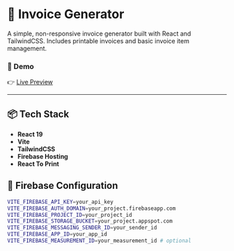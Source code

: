 # 🧾 Invoice Generator

A simple, non-responsive invoice generator built with React and TailwindCSS. Includes printable invoices and basic invoice item management.

### 🔗 Demo

👉 [Live Preview](https://testing-44c76.web.app/)

---

## 📦 Tech Stack

- **React 19**
- **Vite**
- **TailwindCSS**
- **Firebase Hosting**
- **React To Print**


## 🔐 Firebase Configuration

```bash
VITE_FIREBASE_API_KEY=your_api_key
VITE_FIREBASE_AUTH_DOMAIN=your_project.firebaseapp.com
VITE_FIREBASE_PROJECT_ID=your_project_id
VITE_FIREBASE_STORAGE_BUCKET=your_project.appspot.com
VITE_FIREBASE_MESSAGING_SENDER_ID=your_sender_id
VITE_FIREBASE_APP_ID=your_app_id
VITE_FIREBASE_MEASUREMENT_ID=your_measurement_id # optional
```

